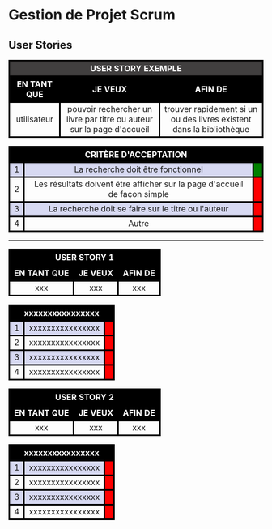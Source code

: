 
# **Gestion de Projet Scrum**

## **User Stories**

<style>
    th, tr, td {border : 3px black solid;text-align:center;} tr:nth-child(even) {background-color: #d7d9f2;} th{color:white; background-color: black } .not_ok{background-color:red} .ok{background-color:green} 
    /* Pour export pdf */
    .titre{background-color: #413f3f} 
</style>

<table>
    <tr>
        <th colspan="3" class="titre"> USER STORY EXEMPLE </th>
    </tr>        
    <tr>
        <th> EN TANT QUE </th>
        <th> JE VEUX </th>
        <th> AFIN DE </th>
    </tr>
    <tr>
        <td>utilisateur</td>
        <td>pouvoir rechercher un livre par titre ou auteur sur la page d'accueil</td>
        <td>trouver rapidement si un ou des livres existent dans la bibliothèque</td>
    </tr>
</table>
<table> 
    <tr>
        <th colspan="4"> CRITÈRE D'ACCEPTATION </th>
    </tr>
    <tr>
        <td>1</td>
        <td colspan="2">La recherche doit être fonctionnel</td>
        <td class="ok"></td>
    </tr>
    <tr>
        <td>2</td>
        <td colspan="2">Les résultats doivent être afficher sur la page d'accueil de façon simple</td>
        <td class="not_ok"></td>
    </tr>
    <tr>
        <td>3</td>
        <td colspan="2">La recherche doit se faire sur le titre ou l'auteur</td>
        <td class="not_ok"></td>
    </tr>
    <tr>
        <td>4</td>
        <td colspan="2">Autre</td>
        <td class="not_ok"></td>
    </tr>
</table>

-----------------------------------------------------------------------

<table> 
    <tr>
        <th colspan="3"> USER STORY 1 </th>
    </tr>        
    <tr>
        <th> EN TANT QUE </th>
        <th> JE VEUX </th>
        <th> AFIN DE </th>
    </tr>
    <tr>
        <td>xxx</td>
        <td>xxx</td>
        <td>xxx</td>
    </tr>
</table>
<table> 
    <tr>
        <th colspan="4">xxxxxxxxxxxxxxxx</th>
    </tr>
    <tr>
        <td>1</td>
        <td colspan="2">xxxxxxxxxxxxxxxx</td>
        <td class="not_ok"></td>
    </tr>
    <tr>
        <td>2</td>
        <td colspan="2">xxxxxxxxxxxxxxxx</td>
        <td class="not_ok"></td>
    </tr>
    <tr>
        <td>3</td>
        <td colspan="2">xxxxxxxxxxxxxxxx</td>
        <td class="not_ok"></td>
    </tr>
    <tr>
        <td>4</td>
        <td colspan="2">xxxxxxxxxxxxxxxx</td>
        <td class="not_ok"></td>
    </tr>
</table>

<table> 
    <tr>
        <th colspan="3"> USER STORY 2 </th>
    </tr>        
    <tr>
        <th> EN TANT QUE </th>
        <th> JE VEUX </th>
        <th> AFIN DE </th>
    </tr>
    <tr>
        <td>xxx</td>
        <td>xxx</td>
        <td>xxx</td>
    </tr>
</table>
<table> 
    <tr>
        <th colspan="4">xxxxxxxxxxxxxxxx</th>
    </tr>
    <tr>
        <td>1</td>
        <td colspan="2">xxxxxxxxxxxxxxxx</td>
        <td class="not_ok"></td>
    </tr>
    <tr>
        <td>2</td>
        <td colspan="2">xxxxxxxxxxxxxxxx</td>
        <td class="not_ok"></td>
    </tr>
    <tr>
        <td>3</td>
        <td colspan="2">xxxxxxxxxxxxxxxx</td>
        <td class="not_ok"></td>
    </tr>
    <tr>
        <td>4</td>
        <td colspan="2">xxxxxxxxxxxxxxxx</td>
        <td class="not_ok"></td>
    </tr>
</table>